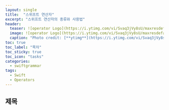 ```yaml
---
layout: single
title:  "스위프트 연산자"
excerpt: "스위프트 연산자의 종류와 사용법"
header:
  teaser: ![operator Logo](https://i.ytimg.com/vi/Svaq3jVy8sU/maxresdefault.jpg){: width="50% heught="50%"}
  image: ![operator Logo](https://i.ytimg.com/vi/Svaq3jVy8sU/maxresdefault.jpg)
  caption: "Photo credit: [**ytimg**](https://i.ytimg.com/vi/Svaq3jVy8sU/)"
toc: true
toc_label: "목차"
toc_sticky: true
toc_icon: "tasks"
categories:
  - swiftgrammar
tags:
  - Swift
  - Operators
---
```


제목
---
